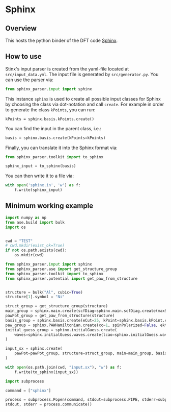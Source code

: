 # Sphinx

## Overview

This hosts the python binder of the DFT code [Sphinx](https://sxrepo.mpie.de).

## How to use

Stinx's input parser is created from the yaml-file located at `src/input_data.yml`. The input file is generated by `src/generator.py`. You can use the parser via:

```python
from sphinx_parser.input import sphinx
```

This instance `sphinx` is used to create all possible input classes for Sphinx by choosing the class via dot-notation and call `create`. For example in order to generate the class `kPoints`, you can run:

```pythoon
kPoints = sphinx.basis.kPoints.create()
```

You can find the input in the parent class, i.e.:

```python
basis = sphinx.basis.create(kPoints=kPoints)
```

Finally, you can translate it into the Sphinx format via:

```python
from sphinx_parser.toolkit import to_sphinx

sphinx_input = to_sphinx(basis)
```

You can then write it to a file via:

```python
with open('sphinx.in', 'w') as f:
    f.write(sphinx_input)
```


## Minimum working example

```python
import numpy as np
from ase.build import bulk
import os


cwd = "TEST"
# cwd.mkdir(exist_ok=True)
if not os.path.exists(cwd):
    os.mkdir(cwd)

from sphinx_parser.input import sphinx
from sphinx_parser.ase import get_structure_group
from sphinx_parser.toolkit import to_sphinx
from sphinx_parser.potential import get_paw_from_structure


structure = bulk("Al", cubic=True)
structure[1].symbol = "Ni"

struct_group = get_structure_group(structure)
main_group = sphinx.main.create(scfDiag=sphinx.main.scfDiag.create(maxSteps=10, blockCCG={}))
pawPot_group = get_paw_from_structure(structure)
basis_group = sphinx.basis.create(eCut=25, kPoint=sphinx.basis.kPoint.create(coords=3 * [0.5]))
paw_group = sphinx.PAWHamiltonian.create(xc=1, spinPolarized=False, ekt=0.2)
initial_guess_group = sphinx.initialGuess.create(
    waves=sphinx.initialGuess.waves.create(lcao=sphinx.initialGuess.waves.lcao.create()), rho=sphinx.initialGuess.rho.create(atomicOrbitals=True)
)

input_sx = sphinx.create(
    pawPot=pawPot_group, structure=struct_group, main=main_group, basis=basis_group, PAWHamiltonian=paw_group, initialGuess=initial_guess_group
)

with open(os.path.join(cwd, "input.sx"), "w") as f:
    f.write(to_sphinx(input_sx))

import subprocess

command = ["sphinx"]

process = subprocess.Popen(command, stdout=subprocess.PIPE, stderr=subprocess.PIPE, text=True, cwd=cwd)
stdout, stderr = process.communicate()
```
